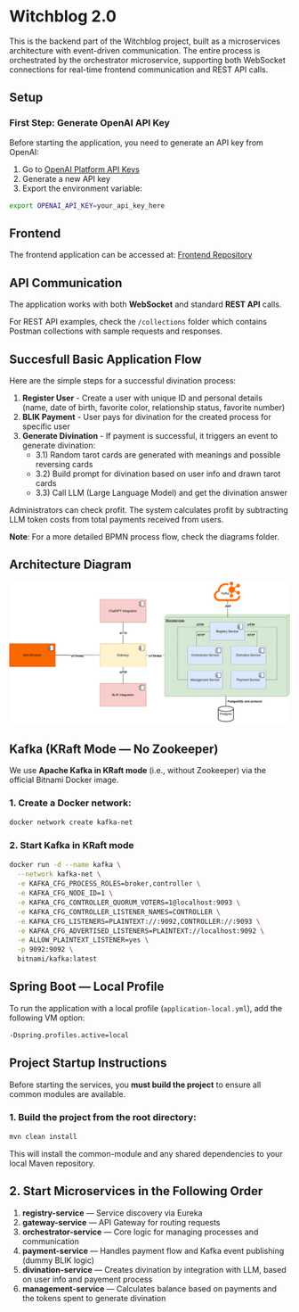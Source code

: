 #  Witchblog 2.0
This is the backend part of the Witchblog project, built as a microservices architecture with event-driven communication. The entire process is orchestrated by the orchestrator microservice, supporting both WebSocket connections for real-time frontend communication and REST API calls.
## Setup

### First Step: Generate OpenAI API Key

Before starting the application, you need to generate an API key from OpenAI:

1. Go to [OpenAI Platform API Keys](https://platform.openai.com/api-keys)
2. Generate a new API key
3. Export the environment variable:
```bash
export OPENAI_API_KEY=your_api_key_here
```

## Frontend

The frontend application can be accessed at: [Frontend Repository](https://github.com/mpszkudlarek/witch-blog)
## API Communication

The application works with both **WebSocket** and standard **REST API** calls.

For REST API examples, check the `/collections` folder which contains Postman collections with sample requests and responses.

## Succesfull Basic Application Flow

Here are the simple steps for a successful divination process:

1. **Register User** - Create a user with unique ID and personal details (name, date of birth, favorite color, relationship status, favorite number)
2. **BLIK Payment** - User pays for divination for the created process for specific user 
3. **Generate Divination** - If payment is successful, it triggers an event to generate divination:
    - 3.1) Random tarot cards are generated with meanings and possible reversing cards
    - 3.2) Build prompt for divination based on user info and drawn tarot cards
    - 3.3) Call LLM (Large Language Model) and get the divination answer

    
Administrators can check profit. The system calculates profit by subtracting LLM token costs from total payments received from users.

**Note**: For a more detailed BPMN process flow, check the diagrams folder.


## Architecture Diagram

![Architecture Diagram](diagrams/architecture.svg)

##  Kafka (KRaft Mode — No Zookeeper)

We use **Apache Kafka in KRaft mode** (i.e., without Zookeeper) via the official Bitnami Docker image.

### 1. Create a Docker network:

```bash
docker network create kafka-net
```

### 2. Start Kafka in KRaft mode
```bash
docker run -d --name kafka \
  --network kafka-net \
  -e KAFKA_CFG_PROCESS_ROLES=broker,controller \
  -e KAFKA_CFG_NODE_ID=1 \
  -e KAFKA_CFG_CONTROLLER_QUORUM_VOTERS=1@localhost:9093 \
  -e KAFKA_CFG_CONTROLLER_LISTENER_NAMES=CONTROLLER \
  -e KAFKA_CFG_LISTENERS=PLAINTEXT://:9092,CONTROLLER://:9093 \
  -e KAFKA_CFG_ADVERTISED_LISTENERS=PLAINTEXT://localhost:9092 \
  -e ALLOW_PLAINTEXT_LISTENER=yes \
  -p 9092:9092 \
  bitnami/kafka:latest
```

## Spring Boot — Local Profile

To run the application with a local profile (`application-local.yml`), add the following VM option:
```bash
-Dspring.profiles.active=local
```

## Project Startup Instructions

Before starting the services, you **must build the project** to ensure all common modules are available.

### 1. Build the project from the root directory:

```bash
mvn clean install
```
This will install the common-module and any shared dependencies to your local Maven repository.

## 2. Start Microservices in the Following Order

1. **registry-service** — Service discovery via Eureka
2. **gateway-service** — API Gateway for routing requests
3. **orchestrator-service** — Core logic for managing processes and communication
4. **payment-service** — Handles payment flow and Kafka event publishing (dummy BLIK logic)
5. **divination-service** — Creates divination by integration with LLM, based on user info and payement process
6. **management-service** — Calculates balance based on payments and the tokens spent to generate divination